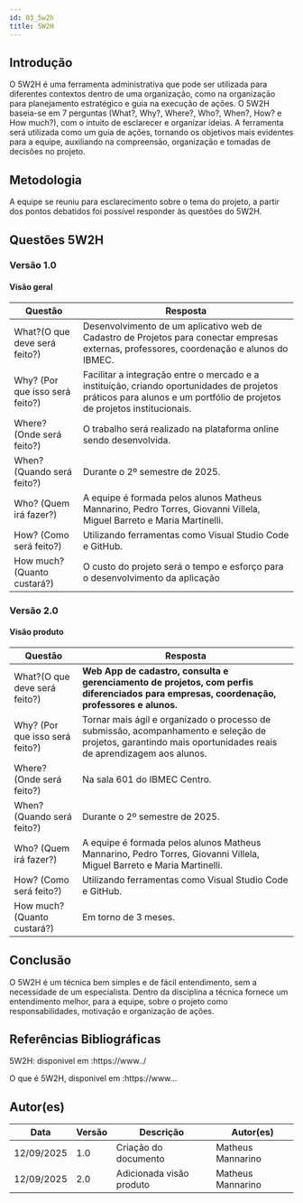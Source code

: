```yaml
---
id: 03_5w2h
title: 5W2H
---
```


## **Introdução**
   
O 5W2H é uma ferramenta administrativa  que pode ser utilizada para diferentes contextos dentro de uma organização, como na organização para planejamento estratégico e guia na execução de ações. O 5W2H baseia-se em 7 perguntas (What?, Why?, Where?, Who?, When?, How? e How much?), com o intuito de esclarecer e organizar ideias. A ferramenta será utilizada como um guia de ações, tornando os objetivos mais evidentes para a equipe, auxiliando na compreensão, organização e tomadas de decisões no projeto.

## Metodologia

A equipe se reuniu para esclarecimento sobre o tema do projeto, a partir dos pontos debatidos foi possível responder às questões do 5W2H.  

## Questões 5W2H

### Versão 1.0

#### Visão geral

|Questão|Resposta|
|-------|--------|
|What?(O que deve será feito?)|Desenvolvimento de um aplicativo web de Cadastro de Projetos para conectar empresas externas, professores, coordenação e alunos do IBMEC.|
|Why? (Por que isso será feito?)|Facilitar a integração entre o mercado e a instituição, criando oportunidades de projetos práticos para alunos e um portfólio de projetos de projetos institucionais.|
|Where? (Onde será feito?)|O trabalho será realizado na plataforma online sendo desenvolvida.|
|When? (Quando será feito?)|Durante o 2º semestre de 2025.|
|Who? (Quem irá fazer?)|A equipe é formada pelos alunos Matheus Mannarino, Pedro Torres, Giovanni Villela, Miguel Barreto e Maria Martinelli.|
|How? (Como será feito?)|Utilizando ferramentas como Visual Studio Code e GitHub.|
|How much? (Quanto custará?)|O custo do projeto será o tempo e esforço para o desenvolvimento da aplicação|


### Versão 2.0

#### Visão produto

|Questão|Resposta|
|-------|--------|
|What?(O que deve será feito?)|**Web App de cadastro, consulta e gerenciamento de projetos, com perfis diferenciados para empresas, coordenação, professores e alunos.**|
|Why? (Por que isso será feito?)|Tornar mais ágil e organizado o processo de submissão, acompanhamento e seleção de projetos, garantindo mais oportunidades reais de aprendizagem aos alunos.|
|Where? (Onde será feito?)|Na sala 601 do IBMEC Centro.|
|When? (Quando será feito?)|Durante o 2º semestre de 2025.|
|Who? (Quem irá fazer?)|A equipe é formada pelos alunos Matheus Mannarino, Pedro Torres, Giovanni Villela, Miguel Barreto e Maria Martinelli.|
|How? (Como será feito?)|Utilizando ferramentas como Visual Studio Code e GitHub.|
|How much? (Quanto custará?)|Em torno de 3 meses.|


## Conclusão

O 5W2H é um técnica bem simples e de fácil entendimento, sem a necessidade de um especialista. Dentro da disciplina a técnica fornece um entendimento melhor, para a equipe, sobre o projeto como responsabilidades, motivação e organização de ações.   
 
 
## Referências Bibliográficas
 5W2H: disponivel em :https://www../

 O que é 5W2H, disponivel em :https://www...

## Autor(es)
| Data | Versão | Descrição | Autor(es) |
| -- | -- | -- | -- |
| 12/09/2025 | 1.0 | Criação do documento | Matheus Mannarino | 
| 12/09/2025 | 2.0 | Adicionada visão produto | Matheus Mannarino | 